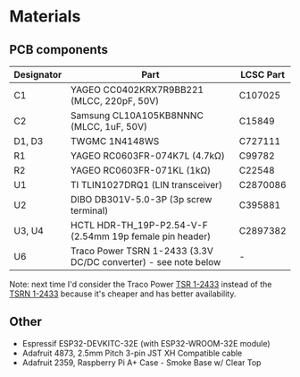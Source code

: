 # Materials

## PCB components

| Designator | Part | LCSC Part |
| --- | --- | --- |
| C1 | YAGEO CC0402KRX7R9BB221 (MLCC, 220pF, 50V) | C107025 |
| C2 | Samsung CL10A105KB8NNNC (MLCC, 1uF, 50V) | C15849 |
| D1, D3 | TWGMC 1N4148WS | C727111 |
| R1 | YAGEO RC0603FR-074K7L (4.7kΩ) | C99782 |
| R2 | YAGEO RC0603FR-071KL (1kΩ) | C22548 |
| U1 | TI TLIN1027DRQ1 (LIN transceiver) | C2870086 |
| U2 | DIBO DB301V-5.0-3P (3p screw terminal) | C395881 |
| U3, U4 | HCTL HDR-TH_19P-P2.54-V-F (2.54mm 19p female pin header) | C2897382 | 
| U6 | Traco Power TSRN 1-2433 (3.3V DC/DC converter) - see note below | - |

Note: next time I'd consider the Traco Power [TSR 1-2433](https://www.tracopower.com/int/model/tsr-1-2433) instead of the [TSRN 1-2433](https://www.tracopower.com/int/model/tsrn-1-2433) because it's cheaper and has better availability.

## Other
* Espressif ESP32-DEVKITC-32E (with ESP32-WROOM-32E module)
* Adafruit 4873, 2.5mm Pitch 3-pin JST XH Compatible cable
* Adafruit 2359, Raspberry Pi A+ Case - Smoke Base w/ Clear Top
